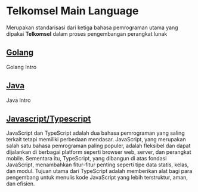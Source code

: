 # Telkomsel Main Language
Merupakan standarisasi dari ketiga bahasa pemrograman utama yang dipakai **Telkomsel** dalam proses pengembangan perangkat lunak

## [Golang](/golang/1_introduction.md)
Golang Intro

## [Java](/java/1_introduction.md)
Java Intro

## [Javascript/Typescript](/javascript-or-typescript/1_introduction.md)

JavaScript dan TypeScript adalah dua bahasa pemrograman yang saling terkait tetapi memiliki perbedaan mendasar. JavaScript, yang merupakan salah satu bahasa pemrograman paling populer, adalah fleksibel dan dapat dijalankan di berbagai platform seperti browser web, server, dan perangkat mobile. Sementara itu, TypeScript, yang dibangun di atas fondasi JavaScript, menambahkan fitur-fitur penting seperti tipe data statis, kelas, dan modul. Tujuan utama dari TypeScript adalah memberikan alat bagi para pengembang untuk menulis kode JavaScript yang lebih terstruktur, aman, dan efisien.
